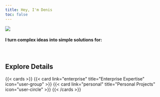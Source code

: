 ```yaml
---
title: Hey, I'm Denis
toc: false
---
```


<style>
table {
    border-collapse: collapse;
}
table, tr, td {
   border: none;
   vertical-align: top;
}
.ss {
  padding-top: 0px  !important;
}

span.slide {
  display: none; /* Скрыть все слайды */
  white-space: pre-wrap; /* Сохранять пробелы и переносы */
  position: relative; /* Чтобы разместить курсор внутри текста */
}

span.slide::after {
  content: ''; /* Псевдоэлемент для курсора */
  position: absolute;
  bottom: 0;
  width: 2px;
  height: 1em; /* Высота курсора */
  font-size: 1.2em; /* Размер курсора */
  background-color: #1e90ff; /* Цвет курсора */
  animation: blink 0.8s step-end infinite; /* Анимация мерцания */
  transform: translateY(-10%) translateX(5px); /* Слегка приподнять курсор и отодвинуть на 5px вправо */
}

@keyframes blink {
  50% {
    opacity: 0;
  }
}
</style>

![](/images/main.svg)

<h4> I turn complex ideas into simple solutions for: 
  <span class="slide">— Food-FMCG and Production Sites 🏭 🏗️ 🥩 🍪 </span>
  <span class="slide">— Transport and Warehouse Logistics 🚛 🚚 🛫 ⛴️ </span>
  <span class="slide">— Retail 🛒 🏪 🛍️ </span>
  <span class="slide">— In-house and Outsource IT Teams 🧑‍💻👩🏼‍💻😀</span>
  <span class="slide">— Software development 🖥️ 📱 💻 </span>
  <span class="slide">— Algorithmic trading 📊 💰 📈</span>
</h4>


<!-- <img style="float: left" src="/images/me-2-200.png"> -->
<!-- <table>
  <tr>
    <td>
      <img src="/images/me-2-200.png">
    </td>
    <td class="ss">
      <h5> I turn complex ideas into simple solutions for: 
      <span class="slide">— Production Sites 🏭 🏗️ 🥩 🍪 </span>
      <span class="slide">— Transport and Warehouse Logistics 🚛 🚚 🛫 ⛴️ </span>
      <span class="slide">— Retail 🛒 🏪 🛍️ </span>
      <span class="slide">— In-house and Outsource IT Teams 🧑‍💻👩🏼‍💻😀</span>
      <span class="slide">— Software development 🖥️ 📱 💻 </span>
      <span class="slide">— Algorithmic trading 📊 💰 📈</span>
      </h5>
    </td>
  </tr>
</table> -->

<!-- {{< cards >}}
  {{< card link="https://kislitsyn.me" title="" image="/images/me.png" subtitle="" >}}
  I’ve been turning complex ideas into simple solutions for 15+ years 🖥️ 🏭 🤖 📊  
{{< /cards >}} -->

<br clear="left"/>

## Explore Details

{{< cards >}}
  {{< card link="enterprise" title="Enterprise Expertise" icon="user-group" >}}
  {{< card link="personal" title="Personal Projects" icon="user-circle" >}}
{{< /cards >}}


<script>
  const slides = document.querySelectorAll('span.slide');
  let currentIndex = 0; // Текущий слайд
  let typingSpeed = 50; // Скорость появления букв (в миллисекундах)
  let displayInterval = 3000; // Интервал между слайдами (в миллисекундах)

  // Функция для имитации ввода текста
  function typeText(slide, text, callback) {
    let i = 0;
    slide.textContent = ''; // Очищаем текущий текст
    const interval = setInterval(() => {
      slide.textContent += text[i]; // Добавляем следующий символ
      i++;
      if (i === text.length) {
        clearInterval(interval); // Останавливаем, когда весь текст выведен
        if (callback) setTimeout(callback, displayInterval); // Вызываем callback после задержки
      }
    }, typingSpeed);
  }

  // Функция для показа текущего слайда
  function showSlide(index) {
    slides.forEach((slide, i) => {
      slide.style.display = 'none'; // Скрываем все слайды
    });
    const currentSlide = slides[index];
    currentSlide.style.display = 'block'; // Показываем текущий слайд
    typeText(currentSlide, currentSlide.dataset.text, nextSlide); // Анимация ввода текста
  }

  // Переход к следующему слайду
  function nextSlide() {
    currentIndex = (currentIndex + 1) % slides.length; // Переход на следующий слайд
    showSlide(currentIndex);
  }

  // Инициализация: Сохраняем текст слайда и запускаем первый
  slides.forEach(slide => {
    slide.dataset.text = slide.textContent; // Сохраняем оригинальный текст в data-text
    slide.style.display = 'none'; // Скрываем все слайды по умолчанию
  });
  showSlide(currentIndex); // Запускаем анимацию для первого слайда
</script>